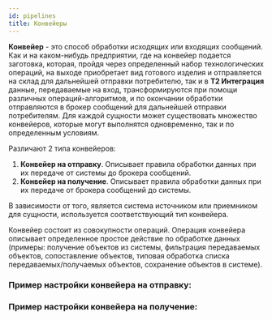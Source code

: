 ```yaml
---
id: pipelines
title: Конвейеры
---
```



**Конвейер** - это способ обработки исходящих или входящих сообщений.  Как и на каком-нибудь предприятии, где на конвейер подается заготовка, которая, пройдя через определенный набор технологических операций, на выходе приобретает вид готового изделия и отправляется на склад для дальнейшей отправки потребителю, так и в **Т2 Интеграция** данные, передаваемые на вход, трансформируются при помощи различных операций-алгоритмов, и по окончании обработки отправляются в брокер сообщений для дальнейшей отправки потребителям. Для каждой сущности может существовать множество конвейеров, которые могут выполнятся одновременно, так и по определенным условиям.

Различают 2 типа конвейеров:
1. **Конвейер на отправку**. Описывает правила обработки данных при их передаче от системы до брокера сообщений.
2. **Конвейер на получение**. Описывает правила обработки данных при их передаче от брокера сообщений до системы.

В зависимости от того, является система источником или приемником для сущности, используется соответствующий тип конвейера.

Конвейер состоит из совокупности операций. Операция конвейера описывает определенное простое действие по обработке данных (примеры: получение объектов из системы, фильтрация передаваемых объектов, сопоставление объектов, типовая обработка списка передаваемых/получаемых объектов, сохранение объектов в системе).

### Пример настройки конвейера на отправку:


### Пример настройки конвейера на получение:
